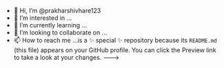 - 👋 Hi, I’m @prakharshivhare123
- 👀 I’m interested in ...
- 🌱 I’m currently learning ...
- 💞️ I’m looking to collaborate on ...
- 📫 How to reach me ...is a ✨ special ✨ repository because its `README.md` (this file) appears on your GitHub profile.
You can click the Preview link to take a look at your changes.
--->
